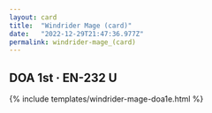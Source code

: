```yaml
---
layout: card
title:  "Windrider Mage (card)"
date:   "2022-12-29T21:47:36.977Z"
permalink: windrider-mage_(card)
---
```


## DOA 1st &middot; EN-232 U

{% include templates/windrider-mage-doa1e.html %}
